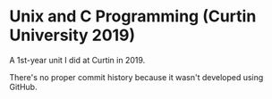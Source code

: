 # Unix and C Programming (Curtin University 2019)

A 1st-year unit I did at Curtin in 2019.

There's no proper commit history because it wasn't developed using GitHub.
